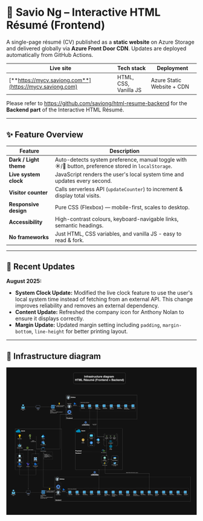 # 📝 Savio Ng – Interactive HTML Résumé (Frontend)

A single-page résumé (CV) published as a **static website** on Azure Storage and delivered globally via **Azure Front Door CDN**. Updates are deployed automatically from GitHub Actions.

| Live site | Tech stack | Deployment |
|-----------|------------|------------|
| [**https://mycv.saviong.com**](https://mycv.saviong.com) | HTML, CSS, Vanilla JS | Azure Static Website + CDN |

Please refer to <https://github.com/saviong/html-resume-backend> for the **Backend part** of the Interactive HTML Résumé.

---

## ✨ Feature Overview

| Feature | Description |
|---------|-------------|
| **Dark / Light theme** | Auto-detects system preference, manual toggle with ☀️/🌙 button, preference stored in `localStorage`. |
| **Live system clock** | JavaScript renders the user's local system time and updates every second. |
| **Visitor counter** | Calls serverless API (`updateCounter`) to increment & display total visits. |
| **Responsive design** | Pure CSS (Flexbox) — mobile-first, scales to desktop. |
| **Accessibility** | High-contrast colours, keyboard-navigable links, semantic headings. |
| **No frameworks** | Just HTML, CSS variables, and vanilla JS - easy to read & fork. |

---

## 🔧 Recent Updates

**August 2025:**
* **System Clock Update:** Modified the live clock feature to use the user's local system time instead of fetching from an external API. This change improves reliability and removes an external dependency.
* **Content Update:** Refreshed the company icon for Anthony Nolan to ensure it displays correctly.
* **Margin Update:** Updated margin setting including `padding`, `margin-bottom`, `line-height` for better printing layout.

---

## 🚀 Infrastructure diagram

<p align="center">
  <img src="docs/htmlresume.drawio.png" alt="Infrastructure Diagram" width="800">
</p>